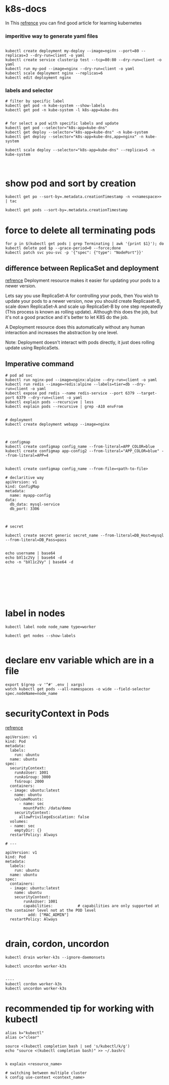 # k8s-docs

In This [refrence](https://www.cyberithub.com/category/devops/kubernetes/page/3/) you can find good article for learning kubernetes







### imperitive way to generate yaml files
```

kubectl create deployment my-deploy --image=nginx --port=80 --replicas=3 --dry-run=client -o yaml
kubectl create service clusterip test --tcp=80:80 --dry-run=client -o yaml
kubectl run my-pod --image=nginx --dry-run=client -o yaml
kubectl scale deployment nginx --replicas=6
kubectl edit deployment nginx

```



### labels and selector

```
# filter by specific label
kubectl get pod -n kube-system --show-labels
kubectl get pod -n kube-system -l k8s-app=kube-dns


# for select a pod with specific labels and update
kubectl get pod --selector="k8s-app=kube-dns" 
kubectl get deploy --selector="k8s-app=kube-dns" -n kube-system
kubectl get deploy --selector="k8s-app=kube-dns,app=nginx" -n kube-system

kubectl scale deploy --selector="k8s-app=kube-dns" --replicas=5 -n kube-system



```
 



# show pod and sort by creation

```
kubectl get po --sort-by=.metadata.creationTimestamp -n <<namespace>> | tac

kubectl get pods --sort-by=.metadata.creationTimestamp
```



# force to delete all terminating pods
```
for p in $(kubectl get pods | grep Terminating | awk '{print $1}'); do kubectl delete pod $p --grace-period=0 --force;done
kubectl patch svc you-svc -p '{"spec": {"type": "NodePort"}}'

```


## difference between ReplicaSet and deployment
[refrence](https://stackoverflow.com/questions/69448131/kubernetes-whats-the-difference-between-deployment-and-replica-set)
Deployment resource makes it easier for updating your pods to a newer version.

Lets say you use ReplicaSet-A for controlling your pods, then You wish to update your pods to a newer version, now you should create Replicaset-B, scale down ReplicaSet-A and scale up ReplicaSet-B by one step repeatedly (This process is known as rolling update). Although this does the job, but it's not a good practice and it's better to let K8S do the job.

A Deployment resource does this automatically without any human interaction and increases the abstraction by one level.

Note: Deployment doesn't interact with pods directly, it just does rolling update using ReplicaSets.


## Imperative command

```
# pod ad svc
kubectl run nginx-pod --image=nginx:alpine --dry-run=client -o yaml
kubectl run redis --image=redis:alpine --labels=tier=db --dry-run=client -o yaml
kubectl expose pod redis --name redis-service --port 6379 --target-port 6379 --dry-run=client -o yaml
kubectl explain pods --recursive | less
kubectl explain pods --recursive | grep -A10 envFrom


# deployment
kubectl create deployment webapp --image=nginx



# configmap 
kubectl create configmap config_name --from-literal=APP_COLOR=blue
kubectl create configmap app-config2 --from-literal="APP_COLOR=blue" --from-literal=APP=4


kubectl create configmap config_name --from-file=<path-to-file>

# declaritive way
apiVersion: v1
kind: ConfigMap
metadata:
  name: myapp-config
data:
  db_data: mysql-service
  db_port: 3306



# secret

kubectl create secret generic secret_name --from-literal=DB_Host=mysql --from-literal=DB_Pass=pass


echo username | base64
echo bXl1c2Vy | base64 -d
echo -n "bXl1c2Vy" | base64 -d








```

# label in nodes 
```
kubectl label node node_name type=worker

kubectl get nodes --show-labels


```



# declare env variable which are in a file
```
export $(grep -v '^#' .env | xargs)
watch kubectl get pods --all-namespaces -o wide --field-selector spec.nodeName=node_name

```


# securityContext in Pods
[refrence](https://kubernetes.io/docs/tasks/configure-pod-container/security-context/)

```
apiVersion: v1
kind: Pod
metadata:
  labels:
    run: ubuntu
  name: ubuntu
spec:
  securityContext:
    runAsUser: 1001
    runAsGroup: 3000
    fsGroup: 2000
  containers:
  - image: ubuntu:latest
    name: ubuntu
    volumeMounts:
      - name: sec
        mountPath: /data/demo
    securityContext:
      allowPrivilegeEscalation: false
  volumes:
  - name: sec
    emptyDir: {}
  restartPolicy: Always

# ---

apiVersion: v1
kind: Pod
metadata:
  labels:
    run: ubuntu
  name: ubuntu
spec:
  containers:
  - image: ubuntu:latest
    name: ubuntu
    securityContext:
        runAsUser: 1001
        capabilities:           # capabilities are only supported at the container level not at the POD level
          add: ["MAC_ADMIN"]
  restartPolicy: Always


```

# drain, cordon, uncordon
```
kubectl drain worker-k3s --ignore-daemonsets

kubectl uncordon worker-k3s


----
kubectl cordon worker-k3s
kubectl uncordon worker-k3s

```



# recommended tip for working with kubectl 
```
alias k="kubectl"
alias c="clear"

source <(kubectl completion bash | sed 's/kubectl/k/g')
echo "source <(kubectl completion bash)" >> ~/.bashrc


k explain <resource_name>

# switching between multiple cluster
k config use-context <context_name>


```
